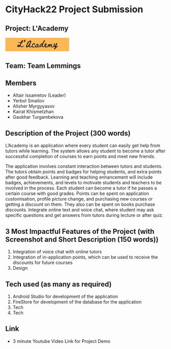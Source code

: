 # CityHack22 Project Submission
## Project: L'Academy
<img src="LogoProduct.png" width="200" alt="project_logo"/>

## Team: Team Lemmings
## Members
- Altair Issametov (Leader)
- Yerbol Smailov
- Alisher Myrgyyasov
- Kairat Khismetzhan
- Gaukhar Turgambekova

## Description of the Project (300 words)

L’Academy is an application where every student can easily get help from tutors while learning. The system allows any student to become a tutor after successful completion of courses to earn points and meet new friends.

The application involves constant interaction between tutors and students. The tutors obtain points and badges for helping students, and extra points after good feedback.
Learning and teaching enhancement will include badges, achievements, and levels to motivate students and teachers to be involved in the process.
Each student can become a tutor if he passes a certain course with good grades.
Points can be spent on application customisation, profile picture change, and purchasing new courses or getting a discount on them. They also can be spent on books purchase discounts.
Integrate online text and voice chat, where student may ask specific questions and get answers from tutors during lecture or after quiz.

## 3 Most Impactful Features of the Project (with Screenshot and Short Description (150 words))
1. Integration of voice chat with online tutors
2. Integration of in-application points, which can be used to receive the discounts for future courses
3. Design

## Tech used (as many as required)
1. Android Studio for development of the application
2. FireStore for development of the database for the application
3. Tech
4. Tech

## Link
- 3 minute Youtube Video Link for Project Demo
